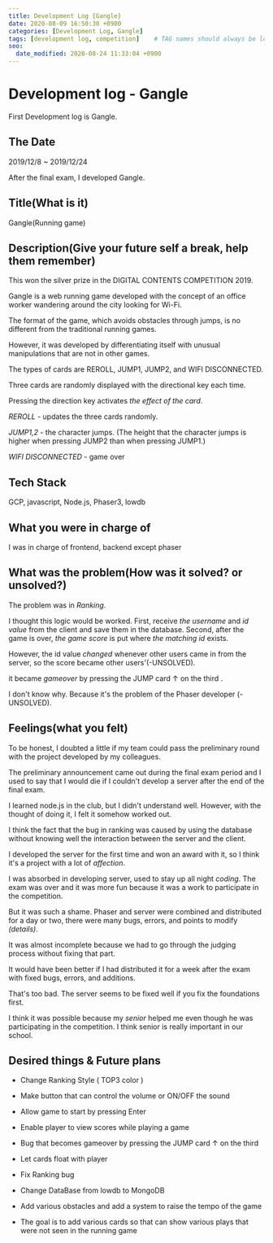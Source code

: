 ```yaml
---
title: Development Log {Gangle}
date: 2020-08-09 16:50:30 +0900
categories: [Development Log, Gangle]
tags: [development log, competition]    # TAG names should always be lowercase
seo:
  date_modified: 2020-08-24 11:33:04 +0900
---
```


# Development log - Gangle

First Development log is Gangle.

## The Date

2019/12/8 ~ 2019/12/24

After the final exam, I developed Gangle.

## Title(What is it)

Gangle(Running game)

## Description(Give your future self a break, help them remember)

This won the silver prize in the DIGITAL CONTENTS COMPETITION 2019.

Gangle is a web running game developed with the concept of an office worker wandering around the city looking for Wi-Fi.

The format of the game, which avoids obstacles through jumps, is no different from the traditional running games. 

However, it was developed by differentiating itself with unusual manipulations that are not in other games.

The types of cards are REROLL, JUMP1, JUMP2, and WIFI DISCONNECTED.

Three cards are randomly displayed with the directional key each time.

Pressing the direction key activates *the effect of the card*.

*REROLL* - updates the three cards randomly.

*JUMP1,2* - the character jumps. (The height that the character jumps is higher when pressing JUMP2 than when pressing JUMP1.)

*WIFI DISCONNECTED* - game over

## Tech Stack

GCP, javascript, Node.js, Phaser3, lowdb

## What you were in charge of

I was in charge of frontend, backend except phaser

## What was the problem(How was it solved? or unsolved?)

The problem was in *Ranking*.

I thought this logic would be worked. First, receive *the username* and *id value* from the client and save them in the database. Second, after the game is over, *the game score* is put where *the matching id* exists. 

However, the id value *changed* whenever other users came in from the server, so the score became other users'(-UNSOLVED).

it became *gameover* by pressing the JUMP card ↑ on the third .

I don't know why. Because it's the problem of the Phaser developer (-UNSOLVED).

## Feelings(what you felt)

To be honest, I doubted a little if my team could pass the preliminary round with the project developed by my colleagues.

The preliminary announcement came out during the final exam period and I used to say that I would die if I couldn't develop a server after the end of the final exam.

I learned node.js in the club, but I didn't understand well. However, with the thought of doing it, I felt it somehow worked out.

I think the fact that the bug in ranking was caused by using the database without knowing well the interaction between the server and the client.

I developed the server for the first time and won an award with it, so I think it's a project with a lot of *affection*.

I was absorbed in developing server, used to stay up all night *coding*. The exam was over and it was more fun because it was a work to participate in the competition. 

But it was such a shame. Phaser and server were combined and distributed for a day or two, there were many bugs, errors, and points to modify *(details)*.

It was almost incomplete because we had to go through the judging process without fixing that part.

It would have been better if I had distributed it for a week after the exam with fixed bugs, errors, and additions.

That's too bad. The server seems to be fixed well if you fix the foundations first.

I think it was possible because my *senior* helped me even though he was participating in the competition.  I think senior is really important in our school.

## Desired things & Future plans

- Change Ranking Style ( TOP3 color )

- Make button that can control the volume or ON/OFF the sound

- Allow game to start by pressing Enter

- Enable player to view scores while playing a game

- Bug that becomes gameover by pressing the JUMP card ↑ on the third

- Let cards float with player

- Fix Ranking bug

- Change DataBase from lowdb to MongoDB

- Add various obstacles and add a system to raise the tempo of the game

- The goal is to add various cards so that can show various plays that were not seen in the running game